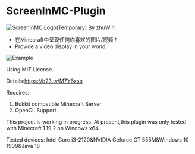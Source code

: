 # ScreenInMC-Plugin
![ScreenInMC Logo(Temporary) By zhuWin](http://zw.mingbaitalk.cn/wp-content/uploads/2022/11/logolong.png)
* 在Minecraft中呈现任何你喜欢的图片/视频！
* Provide a video display in your world. 

![Example](http://zw.mingbaitalk.cn/pic/example.png)



Using MIT License.

Details:https://b23.tv/M7Y6xsb

Requires: 
1. Bukkit compatible Minecraft Server
2. OpenCL Support


This project is working in progress.
At present,this plugin was only tested with Minecraft 1.19.2 on Windows x64.

Tested devices:
Intel Core i3-2120&NVIDIA Geforce GT 555M&Windows 10 1909&Java 18
